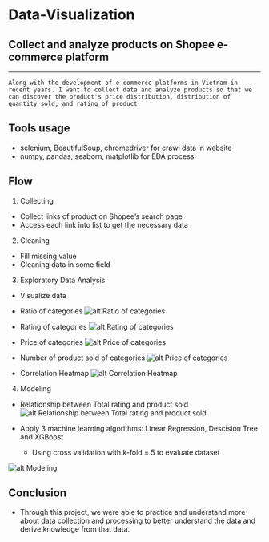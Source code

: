 # Data-Visualization
## Collect and analyze products on Shopee e-commerce platform

<hr />

``Along with the development of e-commerce platforms in Vietnam in recent years. I want to collect data and analyze products so that we can discover the product's price distribution, distribution of quantity sold, and rating of product``

## Tools usage
- selenium, BeautifulSoup, chromedriver for crawl data in website
- numpy, pandas, seaborn, matplotlib for EDA process

## Flow
1. Collecting
- Collect links of product on Shopee’s search page
- Access each link into list to get the necessary data

2. Cleaning
- Fill missing value 
- Cleaning data in some field 

3. Exploratory Data Analysis
- Visualize data

- Ratio of categories
![alt Ratio of categories](/Project/piechar.png) 

- Rating of categories
![alt Rating of categories](/Project/rating.png) 

- Price of categories
![alt Price of categories](/Project/Price.jpeg) 

- Number of product sold of categories
![alt Price of categories](/Project/ProductSold.jpeg) 

- Correlation Heatmap
![alt Correlation Heatmap](/Project/heatmap.png) 

4. Modeling
- Relationship between Total rating and product sold
![alt Relationship between Total rating and product sold](/Project/newplot.png) 

- Apply 3 machine learning algorithms: Linear Regression, Descision Tree and XGBoost

    + Using cross validation with k-fold = 5 to evaluate dataset

![alt Modeling](/Project/model.png) 

## Conclusion
- Through this project, we were able to practice and understand more about data collection and processing to better understand the data and derive knowledge from that data.




